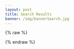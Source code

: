 ```yaml
---
layout: post
title: Search Results
banner: /img/bannerSearch.jpg
---
```


{% raw %}
<script id="search-results-template" type="text/mustache">
  {{#entries}}
    <article>
      <h3>
        {{#date}}<small><time datetime="{{pubdate}}" pubdate>{{displaydate}}</time>
        <a href="{{url}}">{{title}}</a>
        </small>{{/date}}
      </h3>
    </article>
  {{/entries}}
</script>
{% endraw %}

<section id="search-results" style="display: none;">
  <p>Search results</p>
  <div class="entries">
  </div>
</section>
